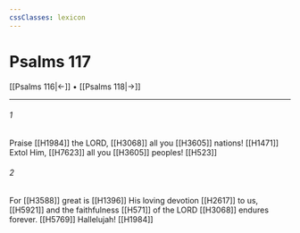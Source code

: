 ```yaml
---
cssClasses: lexicon
---
```


# Psalms 117

[[Psalms 116|←]] • [[Psalms 118|→]]

---

###### 1
Praise [[H1984]] the LORD, [[H3068]] all you [[H3605]] nations! [[H1471]] Extol Him, [[H7623]] all you [[H3605]] peoples! [[H523]]

###### 2
For [[H3588]] great is [[H1396]] His loving devotion [[H2617]] to us, [[H5921]] and the faithfulness [[H571]] of the LORD [[H3068]] endures forever. [[H5769]] Hallelujah! [[H1984]]

